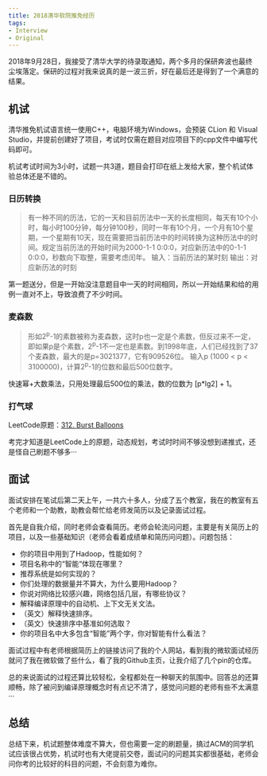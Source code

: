 ```yaml
---
title: 2018清华软院推免经历
tags:
- Interview
- Original
---
```


2018年9月28日，我接受了清华大学的待录取通知，两个多月的保研奔波也最终尘埃落定。保研的过程对我来说真的是一波三折，好在最后还是得到了一个满意的结果。

<!--more-->

## 机试 ##

清华推免机试语言统一使用C++，电脑环境为Windows，会预装 CLion 和 Visual Studio，并提前创建好了项目，考试时仅需在题目对应项目下的cpp文件中编写代码即可。

机试考试时间为3小时，试题一共3道，题目会打印在纸上发给大家，整个机试体验总体还是不错的。

### 日历转换 ###

> 有一种不同的历法，它的一天和目前历法中一天的长度相同，每天有10个小时，每小时100分钟，每分钟100秒，同时一年有10个月，一个月有10个星期，一个星期有10天，现在需要把当前历法中的时间转换为这种历法中的时间。规定当前历法的开始时间为2000-1-1 0:0:0，对应新历法中的0-1-1 0:0:0，秒数向下取整，需要考虑闰年。
> 输入：当前历法的某时刻
> 输出：对应新历法的时刻

第一题送分，但是一开始没注意题目中一天的时间相同，所以一开始结果和给的用例一直对不上，导致浪费了不少时间。

### 麦森数 ###

> 形如2<sup>p</sup>-1的素数被称为麦森数，这时p也一定是个素数，但反过来不一定，即如果p是个素数，2<sup>p</sup>-1不一定也是素数。到1998年底，人们已经找到了37个麦森数，最大的是p=3021377，它有909526位。
> 输入p (1000 < p < 3100000)，计算2<sup>p</sup>-1的位数和最后500位数字。

快速幂+大数乘法，只用处理最后500位的乘法，数的位数为 [p\*lg2] + 1。

### 打气球 ###

LeetCode原题：[312. Burst Balloons](https://leetcode.com/problems/burst-balloons/description/)

考完才知道是LeetCode上的原题，动态规划，考试时时间不够没想到递推式，还是怪自己刷题不够多···

## 面试 ##

面试安排在笔试后第二天上午，一共六十多人，分成了五个教室，我在的教室有五个老师和一个助教，助教会帮忙给老师发简历以及记录面试过程。

首先是自我介绍，同时老师会查看简历。老师会轮流问问题，主要是有关简历上的项目，以及一些基础知识（老师会看着成绩单和简历问问题）。问题包括：

- 你的项目中用到了Hadoop，性能如何？
- 项目名称中的“智能“体现在哪里？
- 推荐系统是如何实现的？
- 你们处理的数据量并不算大，为什么要用Hadoop？
- 你说对网络比较感兴趣，网络包括几层，有哪些协议？
- 解释编译原理中的自动机、上下文无关文法。
- （英文）解释快速排序。
- （英文）快速排序中基准如何选取？
- 你的项目名中大多包含“智能”两个字，你对智能有什么看法？

面试过程中有老师根据简历上的链接访问了我的个人网站，看到我的微软面试经历就问了我在微软做了些什么，看了我的Github主页，让我介绍了几个pin的仓库。

总的来说面试的过程还算比较轻松，全程都处在一种聊天的氛围中。回答总的还算顺畅，除了被问到编译原理概念时有点记不清了，感觉问问题的老师有些不太满意···

## 总结 ##

总结下来，机试题整体难度不算大，但也需要一定的刷题量，搞过ACM的同学机试应该很占优势，机试时也有大佬提前交卷，面试问的问题其实都很基础，老师会问你考的比较好的科目的问题，不会刻意为难你。
